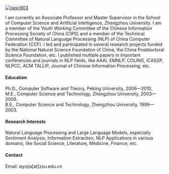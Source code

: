 

[![jiasir803](https://img.shields.io/badge/jiasir803-github-blue?logo=github)](https://github.com/jiasir803)

I am currently an Associate Professor and Master Supervisor in the School of Computer Science and Artificial Intelligence, Zhengzhou University. I am a member of the Youth Working Committee of the Chinese Information Processing Society of China (CIPS) and a member of the Technical Committee of Natural Language Processing (NLP) of China Computer Federation (CCF). I led and participated in several research projects funded by the National Natural Science Foundation of China, the China Postdoctoral Science Foundation, etc. I published multiple papers in important conferences and journals in NLP fields, like AAAI, EMNLP, COLING, ICASSP, NLPCC, ACM TALLIP, Journal of Chinese Information Processing, etc.


#### Education
Ph.D., Computer Software and Theory, Peking University, 2006—2010.\
M.E., Computer Science and Technology, Zhengzhou University, 2003—2006.\
B.E., Computer Science and Technology, Zhengzhou University, 1999—2003.

#### Research Interests
Natural Language Processing and Large Language Models, especially Sentiment Analysis, Information Extraction, NLP Applications in various domains, like Social Science, Literature, Medicine, Finance, etc.

#### Contact
Email: ieyxjia[at]zzu.edu.cn